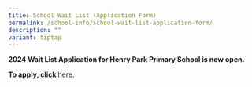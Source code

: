 ```yaml
---
title: School Wait List (Application Form)
permalink: /school-info/school-wait-list-application-form/
description: ""
variant: tiptap
---
```

<p><strong>2024 Wait List Application for Henry Park Primary School is now open.</strong>
</p>
<p><strong>To apply, click </strong><a href="https://form.gov.sg/admin/form/65bc461f4e73b8643d79748b" rel="noopener noreferrer nofollow" target="_blank">here.</a>
</p>